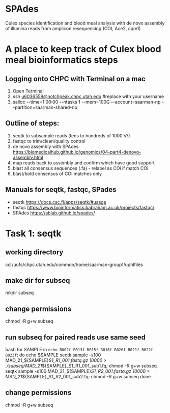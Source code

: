 # SPAdes
Culex species identification and blood meal analysis with de novo assembly of illumina reads from amplicon resequencing (COI, Ace2, cqm1)

# A place to keep track of Culex blood meal bioinformatics steps

## Logging onto CHPC with Terminal on a mac
1. Open Terminal
2. ssh u6036559@notchpeak.chpc.utah.edu        #replace with your username
3. salloc --time=1:00:00 --ntasks 1 --mem=100G --account=saarman-np --partition=saarman-shared-np

## Outline of steps:
1. seqtk to subsample reads (tens to hundreds of 1000's?)
2. fastqc to trim/clean/quality control
3. de novo assembly with SPAdes https://biomedicalhub.github.io/genomics/04-part4-denovo-assembly.html
4. map reads back to assembly and confirm which have good support
5. blast all consensus sequences (.fa) - relabel as COi if match COi
6. blast/bold consensus of COi matches only

## Manuals for seqtk, fastqc, SPades 
 - seqtk https://docs.csc.fi/apps/seqtk/#usage   
 - fastqc https://www.bioinformatics.babraham.ac.uk/projects/fastqc/
 - SPAdes https://ablab.github.io/spades/ 

# Task 1: seqtk 
## working directory
cd /uufs/chpc.utah.edu/common/home/saarman-group1/uphlfiles

## make dir for subseq
mkdir subseq

## change permissions
chmod -R g+w subseq

## run subseq for paired reads use same seed
bash
for SAMPLE in `echo B002f B013f B015f B016f B020f B021f B022f B023f`; do
  echo $SAMPLE
  seqtk sample -s100 MAD_21_${SAMPLE}_S1_R1_001.fastq.gz 10000 > ./subseq/MAD_21_${SAMPLE}_S1_R1_001_sub1.fq; chmod -R g+w subseq
  seqtk sample -s100 MAD_21_${SAMPLE}_S1_R2_001.fastq.gz 10000 > MAD_21_${SAMPLE}_S1_R2_001_sub2.fq; chmod -R g+w subseq
done

## change permissions
chmod -R g+w subseq













